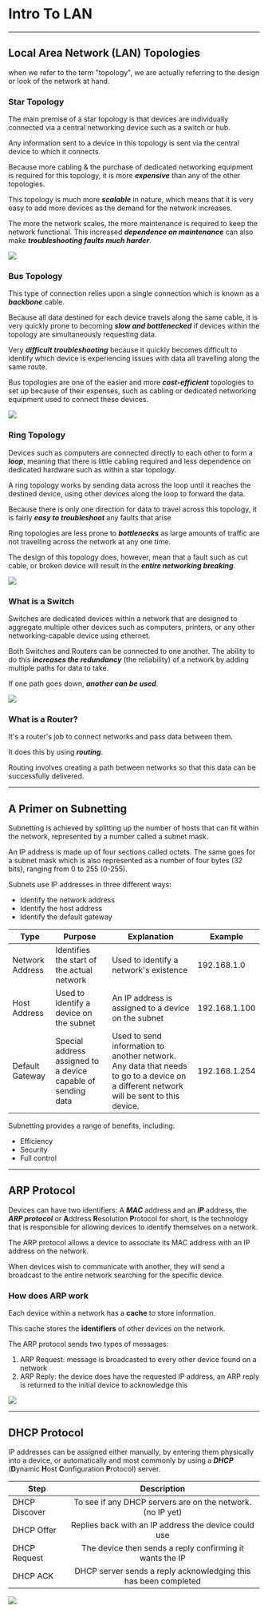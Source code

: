 # **Intro To LAN**

---

## **Local Area Network (LAN) Topologies**

when we refer to the term "topology", we are actually referring to the design or look of the network at hand.

### **Star Topology**

The main premise of a star topology is that devices are individually connected via a central networking device such as a switch or hub.

Any information sent to a device in this topology is sent via the central device to which it connects.

Because more cabling & the purchase of dedicated networking equipment is required for this topology, it is more ***expensive*** than any of the other topologies.

This topology is much more ***scalable*** in nature, which means that it is very easy to add more devices as the demand for the network increases.

The more the network scales, the more maintenance is required to keep the network functional. This increased ***dependence on maintenance*** can also make ***troubleshooting faults much harder***.

![](images/startopology.png)

### **Bus Topology**

This type of connection relies upon a single connection which is known as a ***backbone*** cable.

Because all data destined for each device travels along the same cable, it is very quickly prone to becoming ***slow and bottlenecked*** if devices within the topology are simultaneously requesting data.

Very ***difficult troubleshooting*** because it quickly becomes difficult to identify which device is experiencing issues with data all travelling along the same route.

Bus topologies are one of the easier and more ***cost-efficient*** topologies to set up because of their expenses, such as cabling or dedicated networking equipment used to connect these devices.

![](images/bustopology.png)

### **Ring Topology**

Devices such as computers are connected directly to each other to form a ***loop***, meaning that there is little cabling required and less dependence on dedicated hardware such as within a star topology.

A ring topology works by sending data across the loop until it reaches the destined device, using other devices along the loop to forward the data.

Because there is only one direction for data to travel across this topology, it is fairly ***easy to troubleshoot*** any faults that arise

Ring topologies are less prone to ***bottlenecks*** as large amounts of traffic are not travelling across the network at any one time.

The design of this topology does, however, mean that a fault such as cut cable, or broken device will result in the ***entire networking breaking***.

![](images/ringtopology.png)

### **What is a Switch**

Switches are dedicated devices within a network that are designed to aggregate multiple other devices such as computers, printers, or any other networking-capable device using ethernet.

Both Switches and Routers can be connected to one another. The ability to do this ***increases the redundancy*** (the reliability) of a network by adding multiple paths for data to take.

If one path goes down, ***another can be used***.

![](images/switches.png)

### **What is a Router?**

It's a router's job to connect networks and pass data between them.

It does this by using ***routing***.

Routing involves creating a path between networks so that this data can be successfully delivered.

---

## **A Primer on Subnetting**

Subnetting is achieved by splitting up the number of hosts that can fit within the network, represented by a number called a subnet mask.

An IP address is made up of four sections called octets. The same goes for a subnet mask which is also represented as a number of four bytes (32 bits), ranging from 0 to 255 (0-255).

Subnets use IP addresses in three different ways:

- Identify the network address
- Identify the host address
- Identify the default gateway

| Type            | Purpose                                                      | Explanation                                                                                                                            | Example       |
| --------------- | ------------------------------------------------------------ | -------------------------------------------------------------------------------------------------------------------------------------- | ------------- |
| Network Address | Identifies the start of the actual network                   | Used to identify a network's existence                                                                                                 | 192.168.1.0   |
| Host Address    | Used to identify a device on the subnet                      | An IP address is assigned to a device on the subnet                                                                                    | 192.168.1.100 |
| Default Gateway | Special address assigned to a device capable of sending data | Used to send information to another network. Any data that needs to go to a device on a different network will be sent to this device. | 192.168.1.254 |

Subnetting provides a range of benefits, including:

- Efficiency
- Security
- Full control

---

## **ARP Protocol**

Devices can have two identifiers: A ***MAC*** address and an ***IP*** address, the ***ARP protocol*** or **A**ddress **R**esolution **P**rotocol for short, is the technology that is responsible for allowing devices to identify themselves on a network.

The ARP protocol allows a device to associate its MAC address with an IP address on the network.

When devices wish to communicate with another, they will send a broadcast to the entire network searching for the specific device.

### **How does ARP work**

Each device within a network has a **cache** to store information.

This cache stores the **identifiers** of other devices on the network.

The ARP protocol sends two types of messages:

1. ARP Request: message is broadcasted to every other device found on a network
2. ARP Reply: the device does have the requested IP address, an ARP reply is returned to the initial device to acknowledge this

![](images/ARP.png)

---

## **DHCP Protocol**

IP addresses can be assigned either manually, by entering them physically into a device, or automatically and most commonly by using a ***DHCP*** (**D**ynamic **H**ost **C**onfiguration **P**rotocol) server.

| Step          |                           Description                           |
| ------------- | :-------------------------------------------------------------: |
| DHCP Discover |    To see if any DHCP servers are on the network.(no IP yet)    |
| DHCP Offer    |      Replies back with an IP address the device could use       |
| DHCP Request  |    The device then sends a reply confirming it wants the IP     |
| DHCP ACK      | DHCP server sends a reply acknowledging this has been completed |

![](images/DHCP.png)

